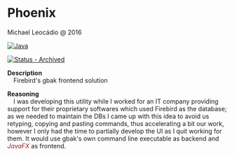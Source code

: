# Phoenix
Michael Leocádio @ 2016

[![Java](https://img.shields.io/static/v1?label=&message=Java&color=%23991B1B&logo=Oracle)](https://)

[![Status - Archived](https://img.shields.io/badge/Status-Archived-yellow)](https://)

**Description**<br>&emsp;Firebird's gbak frontend solution

**Reasoning**<br>&emsp;I was developing this utility while I worked for an IT company providing support for their proprietary softwares which used Firebird as the database; as we needed to maintain the DBs I came up with this idea to avoid us retyping, copying and pasting commands, thus accelerating a bit our work, however I only had the time to partially develop the UI as I quit working for them. It would use gbak's own command line executable as backend and <span style="color:#991B1B">*JavaFX*</span> as frontend.
